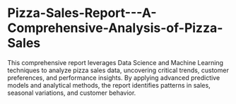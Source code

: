# Pizza-Sales-Report---A-Comprehensive-Analysis-of-Pizza-Sales
This comprehensive report leverages Data Science and Machine Learning techniques to analyze pizza sales data, uncovering critical trends, customer preferences, and performance insights. By applying advanced predictive models and analytical methods, the report identifies patterns in sales, seasonal variations, and customer behavior.
